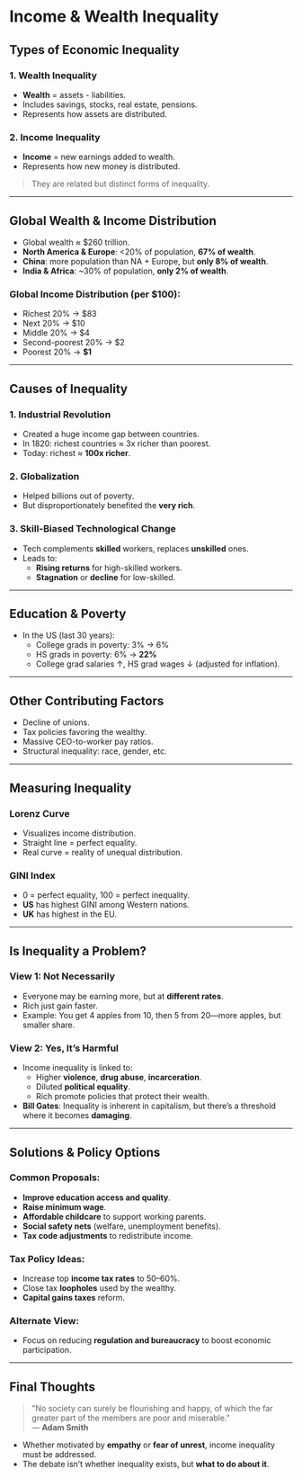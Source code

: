 # Income & Wealth Inequality

## Types of Economic Inequality

### 1. **Wealth Inequality**
- **Wealth** = assets - liabilities.
- Includes savings, stocks, real estate, pensions.
- Represents how assets are distributed.

### 2. **Income Inequality**
- **Income** = new earnings added to wealth.
- Represents how new money is distributed.

> They are related but distinct forms of inequality.

---

## Global Wealth & Income Distribution

- Global wealth ≈ $260 trillion.
- **North America & Europe**: <20% of population, **67% of wealth**.
- **China**: more population than NA + Europe, but **only 8% of wealth**.
- **India & Africa**: ~30% of population, **only 2% of wealth**.

### Global Income Distribution (per $100):
- Richest 20% → $83
- Next 20% → $10
- Middle 20% → $4
- Second-poorest 20% → $2
- Poorest 20% → **$1**

---

## Causes of Inequality

### 1. **Industrial Revolution**
- Created a huge income gap between countries.
- In 1820: richest countries ≈ 3x richer than poorest.
- Today: richest ≈ **100x richer**.

### 2. **Globalization**
- Helped billions out of poverty.
- But disproportionately benefited the **very rich**.

### 3. **Skill-Biased Technological Change**
- Tech complements **skilled** workers, replaces **unskilled** ones.
- Leads to:
  - **Rising returns** for high-skilled workers.
  - **Stagnation** or **decline** for low-skilled.

---

## Education & Poverty

- In the US (last 30 years):
  - College grads in poverty: 3% → 6%
  - HS grads in poverty: 6% → **22%**
  - College grad salaries ↑, HS grad wages ↓ (adjusted for inflation).

---

## Other Contributing Factors

- Decline of unions.
- Tax policies favoring the wealthy.
- Massive CEO-to-worker pay ratios.
- Structural inequality: race, gender, etc.

---

## Measuring Inequality

### Lorenz Curve
- Visualizes income distribution.
- Straight line = perfect equality.
- Real curve = reality of unequal distribution.

### GINI Index
- 0 = perfect equality, 100 = perfect inequality.
- **US** has highest GINI among Western nations.
- **UK** has highest in the EU.

---

## Is Inequality a Problem?

### View 1: Not Necessarily
- Everyone may be earning more, but at **different rates**.
- Rich just gain faster.
- Example: You get 4 apples from 10, then 5 from 20—more apples, but smaller share.

### View 2: Yes, It’s Harmful
- Income inequality is linked to:
  - Higher **violence**, **drug abuse**, **incarceration**.
  - Diluted **political equality**.
  - Rich promote policies that protect their wealth.
- **Bill Gates**: Inequality is inherent in capitalism, but there’s a threshold where it becomes **damaging**.

---

## Solutions & Policy Options

### Common Proposals:
- **Improve education access and quality**.
- **Raise minimum wage**.
- **Affordable childcare** to support working parents.
- **Social safety nets** (welfare, unemployment benefits).
- **Tax code adjustments** to redistribute income.

### Tax Policy Ideas:
- Increase top **income tax rates** to 50–60%.
- Close tax **loopholes** used by the wealthy.
- **Capital gains taxes** reform.

### Alternate View:
- Focus on reducing **regulation and bureaucracy** to boost economic participation.

---

## Final Thoughts

> "No society can surely be flourishing and happy, of which the far greater part of the members are poor and miserable."  
> — **Adam Smith**

- Whether motivated by **empathy** or **fear of unrest**, income inequality must be addressed.
- The debate isn’t whether inequality exists, but **what to do about it**.

